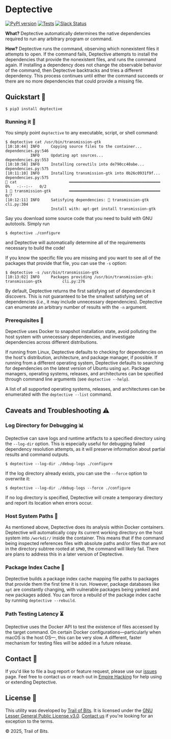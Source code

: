 # Deptective
[![PyPI version](https://badge.fury.io/py/deptective.svg)](https://badge.fury.io/py/deptective)
[![Tests](https://github.com/trailofbits/deptective/workflows/tests/badge.svg)](https://github.com/trailofbits/deptective/actions)
[![Slack Status](https://slack.empirehacking.nyc/badge.svg)](https://slack.empirehacking.nyc)

**What?** Deptective automatically determines the native dependencies required to run any arbitrary program or command.

**How?** Deptective runs the command, observing which nonexistent files it attempts to open. If the command fails,
Deptective attempts to install the dependencies that provide the nonexistent files, and runs the command again.
If installing a dependency does not change the observable behavior of the command, then Deptective backtracks and tries 
a different dependency. This process continues until either the command succeeds or there are no more dependencies that 
could provide a missing file.

## Quickstart 🚀
```commandline
$ pip3 install deptective
```

### Running it 🏃
You simply point `deptective` to any executable, script, or shell command:
```console
$ deptective cat /usr/bin/transmission-gtk
[10:10:44] INFO     Copying source files to the container...                      dependencies.py:546
           INFO     Updating apt sources...                                       dependencies.py:553
[10:10:58] INFO     Installing coreutils into de790cc40abe...                     dependencies.py:575
[10:11:10] INFO     Installing transmission-gtk into 0b26c0931f9f...              dependencies.py:575
🔎 cat                       ━━━━━━━━━━━━━━━━━━━━━━━━━━━━━━━━━━━━━━━━              0%   -:--:--   0/2
1 💾 transmission-gtk        ━━━━━━━━━━━━━━━━━━━━━━━━━━━━━━━━━━━━━━━━                             0/?
[10:12:11] INFO     Satisfying dependencies: 💾 transmission-gtk                           cli.py:304
                    Install with: apt-get install transmission-gtk
```

Say you download some source code that you need to build with GNU autotools. Simply run
```console
$ deptective ./configure
```
and Deptective will automatically determine all of the requirements necessary to build the code!

If you know the specific file you are missing and you want to see all of the packages that provide that file, you
can use the `-s` option:
```console
$ deptective -s /usr/bin/transmission-gtk
[10:13:02] INFO     Packages providing /usr/bin/transmission-gtk: transmission-gtk         cli.py:276
```

By default, Deptective returns the first satisfying set of dependencies it discovers. This is not guaranteed to be the 
smallest satisfying set of dependencies (*i.e.*, it may include unnecessary dependencies). Deptective can enumerate an 
arbitrary number of results with the `-n` argument.

### Prerequisites 🧩

Depective uses Docker to snapshot installation state, avoid polluting the host system with unnecessary dependencies, and
investigate dependencies across different distributions.

If running from Linux, Deptective defaults to checking for dependencies on the host's distribution, architecture, and 
package manager, if possible. If running from a different operating system, Deptective defaults to searching for 
dependencies on the latest version of Ubuntu using `apt`. Package managers, operating systems, releases, and 
architectures can be specified through command line arguments (see `deptective --help`). 

A list of all supported operating systems, releases, and architectures can be enumerated with the `deptective --list` 
command.

## Caveats and Troubleshooting ⚠️

### Log Directory for Debugging 📊
Deptective can save logs and runtime artifacts to a specified directory using the `--log-dir` option. This is especially useful for debugging failed dependency resolution attempts, as it will preserve information about partial results and command outputs.

```console
$ deptective --log-dir ./debug-logs ./configure
```

If the log directory already exists, you can use the `--force` option to overwrite it:

```console
$ deptective --log-dir ./debug-logs --force ./configure
```

If no log directory is specified, Deptective will create a temporary directory and report its location when errors occur.

### Host System Paths 📂
As mentioned above, Deptective does its analysis within Docker containers. Deptective will automatically copy 
its current working directory on the host system into `/workdir/` inside the container.
This means that if the command being inspected references files with absolute paths and/or files that are not in the 
directory subtree rooted at `$PWD`, the command will likely fail. There are plans to address this in a later version of 
Deptective.

### Package Index Cache 📇
Deptective builds a package index cache mapping file paths to packages that provide them the first time it is run.
However, package databases like `apt` are constantly changing, with vulnerable packages being yanked and new packages 
added. You can force a rebuild of the package index cache by running `deptective --rebuild`.

### Path Testing Latency ⏳
Deptective uses the Docker API to test the existence of files accessed by the target command. On certain Docker 
configurations—particularly when macOS is the host OS—, this can be very slow. A different, faster mechanism for testing
files will be added in a future release.

## Contact 💬

If you'd like to file a bug report or feature request, please use our
[issues](https://github.com/trailofbits/deptective/issues) page.
Feel free to contact us or reach out in
[Empire Hacking](https://slack.empirehacking.nyc/) for help using or extending Deptective.

## License 📝

This utility was developed by [Trail of Bits](https://www.trailofbits.com/).
It is licensed under the [GNU Lesser General Public License v3.0](LICENSE).
[Contact us](mailto:opensource@trailofbits.com) if you're looking for an
exception to the terms.

© 2025, Trail of Bits.
